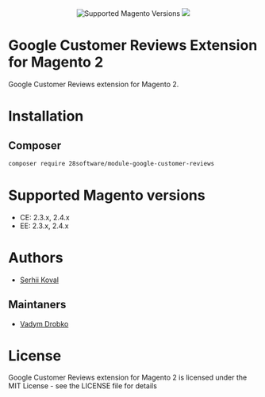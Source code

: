 <div align="center">
  <img src="https://img.shields.io/badge/magento-2.X-brightgreen.svg?logo=magento&longCache=true&style=flat-square" alt="Supported Magento Versions" />
  <a href="https://opensource.org/licenses/MIT" target="_blank"><img src="https://img.shields.io/badge/license-MIT-blue.svg" /></a>
</div>

# Google Customer Reviews Extension for Magento 2
Google Customer Reviews extension for Magento 2.

# Installation
## Composer

```bash
composer require 28software/module-google-customer-reviews
```

# Supported Magento versions

- CE: 2.3.x, 2.4.x
- EE: 2.3.x, 2.4.x

# Authors

* [Serhii Koval](mailto:sergiy.koval@gmail.com)

## Maintaners

* [Vadym Drobko](mailto:vdrobko@28software.com)

# License
Google Customer Reviews extension for Magento 2 is licensed under the MIT License - see the LICENSE file for details
